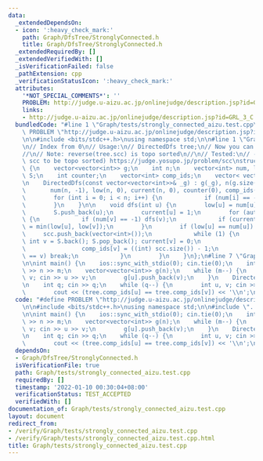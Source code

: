 ```yaml
---
data:
  _extendedDependsOn:
  - icon: ':heavy_check_mark:'
    path: Graph/DfsTree/StronglyConnected.h
    title: Graph/DfsTree/StronglyConnected.h
  _extendedRequiredBy: []
  _extendedVerifiedWith: []
  _isVerificationFailed: false
  _pathExtension: cpp
  _verificationStatusIcon: ':heavy_check_mark:'
  attributes:
    '*NOT_SPECIAL_COMMENTS*': ''
    PROBLEM: http://judge.u-aizu.ac.jp/onlinejudge/description.jsp?id=GRL_3_C
    links:
    - http://judge.u-aizu.ac.jp/onlinejudge/description.jsp?id=GRL_3_C
  bundledCode: "#line 1 \"Graph/tests/strongly_connected_aizu.test.cpp\"\n#define\
    \ PROBLEM \"http://judge.u-aizu.ac.jp/onlinejudge/description.jsp?id=GRL_3_C\"\
    \n\n#include <bits/stdc++.h>\nusing namespace std;\n\n#line 1 \"Graph/DfsTree/StronglyConnected.h\"\
    \n// Index from 0\n// Usage:\n// DirectedDfs tree;\n// Now you can use tree.scc\n\
    //\n// Note: reverse(tree.scc) is topo sorted\n//\n// Tested:\n// - (requires\
    \ scc to be topo sorted) https://judge.yosupo.jp/problem/scc\nstruct DirectedDfs\
    \ {\n    vector<vector<int>> g;\n    int n;\n    vector<int> num, low, current,\
    \ S;\n    int counter;\n    vector<int> comp_ids;\n    vector< vector<int> > scc;\n\
    \n    DirectedDfs(const vector<vector<int>>& _g) : g(_g), n(g.size()),\n     \
    \       num(n, -1), low(n, 0), current(n, 0), counter(0), comp_ids(n, -1) {\n\
    \        for (int i = 0; i < n; i++) {\n            if (num[i] == -1) dfs(i);\n\
    \        }\n    }\n\n    void dfs(int u) {\n        low[u] = num[u] = counter++;\n\
    \        S.push_back(u);\n        current[u] = 1;\n        for (auto v : g[u])\
    \ {\n            if (num[v] == -1) dfs(v);\n            if (current[v]) low[u]\
    \ = min(low[u], low[v]);\n        }\n        if (low[u] == num[u]) {\n       \
    \     scc.push_back(vector<int>());\n            while (1) {\n               \
    \ int v = S.back(); S.pop_back(); current[v] = 0;\n                scc.back().push_back(v);\n\
    \                comp_ids[v] = ((int) scc.size()) - 1;\n                if (u\
    \ == v) break;\n            }\n        }\n    }\n};\n#line 7 \"Graph/tests/strongly_connected_aizu.test.cpp\"\
    \n\nint main() {\n    ios::sync_with_stdio(0); cin.tie(0);\n    int n, m; cin\
    \ >> n >> m;\n    vector<vector<int>> g(n);\n    while (m--) {\n        int u,\
    \ v; cin >> u >> v;\n        g[u].push_back(v);\n    }\n    DirectedDfs tree(g);\n\
    \n    int q; cin >> q;\n    while (q--) {\n        int u, v; cin >> u >> v;\n\
    \        cout << (tree.comp_ids[u] == tree.comp_ids[v]) << '\\n';\n    }\n}\n"
  code: "#define PROBLEM \"http://judge.u-aizu.ac.jp/onlinejudge/description.jsp?id=GRL_3_C\"\
    \n\n#include <bits/stdc++.h>\nusing namespace std;\n\n#include \"../DfsTree/StronglyConnected.h\"\
    \n\nint main() {\n    ios::sync_with_stdio(0); cin.tie(0);\n    int n, m; cin\
    \ >> n >> m;\n    vector<vector<int>> g(n);\n    while (m--) {\n        int u,\
    \ v; cin >> u >> v;\n        g[u].push_back(v);\n    }\n    DirectedDfs tree(g);\n\
    \n    int q; cin >> q;\n    while (q--) {\n        int u, v; cin >> u >> v;\n\
    \        cout << (tree.comp_ids[u] == tree.comp_ids[v]) << '\\n';\n    }\n}\n"
  dependsOn:
  - Graph/DfsTree/StronglyConnected.h
  isVerificationFile: true
  path: Graph/tests/strongly_connected_aizu.test.cpp
  requiredBy: []
  timestamp: '2022-01-10 00:30:04+08:00'
  verificationStatus: TEST_ACCEPTED
  verifiedWith: []
documentation_of: Graph/tests/strongly_connected_aizu.test.cpp
layout: document
redirect_from:
- /verify/Graph/tests/strongly_connected_aizu.test.cpp
- /verify/Graph/tests/strongly_connected_aizu.test.cpp.html
title: Graph/tests/strongly_connected_aizu.test.cpp
---
```

